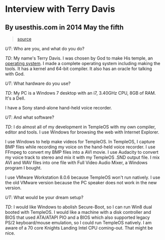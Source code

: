 # Interview with Terry Davis

## By usesthis.com in 2014 May the fifth

> [source](https://usesthis.com/interviews/terry.davis/)

*UT*: Who are you, and what do you do?

*TD*: My name's Terry Davis. I was chosen by God to make His temple, an [operating system](https://templeos.org). I made a complete operating system including making the tools. It has a kernel and 64-bit compiler. It also has an oracle for talking with God.

*UT*: What hardware do you use?

*TD*: My PC is a Windows 7 desktop with an i7, 3.40GHz CPU, 8GB of RAM. It's a Dell.

I have a Sony stand-alone hand-held voice recorder.

*UT*: And what software?

*TD*: I do almost all of my development in TempleOS with my own compiler, editor and tools. I use Windows for browsing the web with Internet Explorer.

I use Windows to help make videos for TempleOS. In TempleOS, I capture BMP files while recording my voice on the hand-held voice recorder. I use FFmpeg to convert my BMP files into a AVI movie. I use Audacity to convert my voice track to stereo and mix it with my TempleOS .SND output file. I mix AVI and WAV files into one file with Full Video Audio Mixer, a Windows program I bought.

I use VMware Workstation 8.0.6 because TempleOS won't run natively. I use the old VMware version because the PC speaker does not work in the new version.

*UT*: What would be your dream setup?

*TD*: I would like Windows to abolish Secure-Boot, so I can run Win8 dual booted with TempleOS. I would like a machine with a disk controller and BIOS that used ATA/ATAPI PIO and a BIOS which also supported legacy PS/2 keyboard/mouse emulation, so I could run TempleOS natively. I am aware of a 70 core Knights Landing Intel CPU coming-out. That might be nice.


